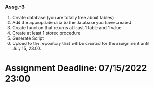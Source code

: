 ### Assg.-3
1. Create database (you are totally free about tables)
2. Add the appropriate data to the database you have created
3. Create function that returns at least 1 table and 1 value
4. Create at least 1 stored procedure
5. Generate Script
6. Upload to the repository that will be created for the assignment until July 15, 23.00.

# Assignment Deadline: 07/15/2022 23:00
